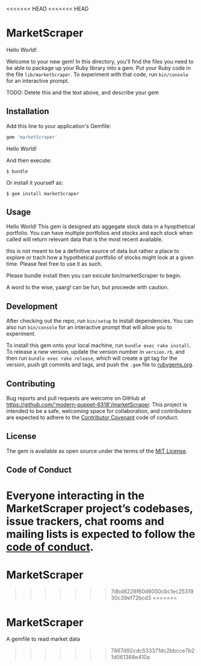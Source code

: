 <<<<<<< HEAD
<<<<<<< HEAD
# MarketScraper

Hello World!

Welcome to your new gem! In this directory, you'll find the files you need to be able to package up your Ruby library into a gem. Put your Ruby code in the file `lib/marketScraper`. To experiment with that code, run `bin/console` for an interactive prompt.

TODO: Delete this and the text above, and describe your gem

## Installation

Add this line to your application's Gemfile:

```ruby
gem 'marketScraper'
```
Hello World! 

And then execute:

    $ bundle

Or install it yourself as:

    $ gem install marketScraper

## Usage

Hello World! This gem is designed ato aggegate stock data in a hyopthetical portfolio. You can have multiple portfolios and stocks and each stock when called will return relevant data that is the most recent available.

this is not meant to be a definitive source of data but rather a place to explore or trach how a hypothetical portfolio of stocks might look at a given time. Please feel free to use it as such.

Please bundle install then you can exicute bin/marketScraper to begin.

A word to the wise, yaarg! can be fun, but proceede with caution.

## Development

After checking out the repo, run `bin/setup` to install dependencies. You can also run `bin/console` for an interactive prompt that will allow you to experiment.

To install this gem onto your local machine, run `bundle exec rake install`. To release a new version, update the version number in `version.rb`, and then run `bundle exec rake release`, which will create a git tag for the version, push git commits and tags, and push the `.gem` file to [rubygems.org](https://rubygems.org).

## Contributing

Bug reports and pull requests are welcome on GitHub at https://github.com/'modern-puppet-6318'/marketScraper. This project is intended to be a safe, welcoming space for collaboration, and contributors are expected to adhere to the [Contributor Covenant](http://contributor-covenant.org) code of conduct.

## License

The gem is available as open source under the terms of the [MIT License](https://opensource.org/licenses/MIT).

## Code of Conduct

Everyone interacting in the MarketScraper project’s codebases, issue trackers, chat rooms and mailing lists is expected to follow the [code of conduct](https://github.com/'modern-puppet-6318'/marketScraper/blob/master/CODE_OF_CONDUCT.md).
=======
# MarketScraper
>>>>>>> 7dbd8228f60d6050cbc1ec2531930c39ef72bcd3
=======
# MarketScraper
A gemfile to read market data
>>>>>>> 7867d92cdc533371dc2bbcce7b21d061368e410a
